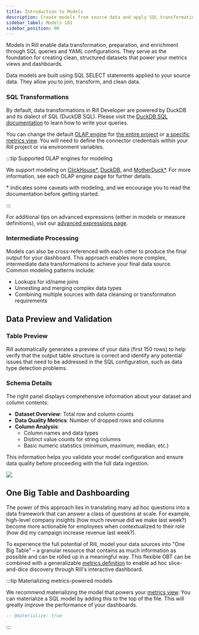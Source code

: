 ```yaml
---
title: Introduction to Models
description: Create models from source data and apply SQL transformations
sidebar_label: Models 101
sidebar_position: 00
---
```

 
Models in Rill enable data transformation, preparation, and enrichment through SQL queries and YAML configurations. They serve as the foundation for creating clean, structured datasets that power your metrics views and dashboards.

Data models are built using SQL SELECT statements applied to your source data. They allow you to join, transform, and clean data.

### SQL Transformations

By default, data transformations in Rill Developer are powered by DuckDB and its dialect of SQL (DuckDB SQL). Please visit the [DuckDB SQL documentation](https://duckdb.org/docs/sql/introduction) to learn how to write your queries.

You can change the default [OLAP engine](https://docs.rilldata.com/connect/olap) for [the entire project](https://docs.rilldata.com/reference/project-files/rill-yaml#configuring-the-default-olap-engine) or [a specific metrics view](https://docs.rilldata.com/reference/project-files/metrics-views). You will need to define the connector credentials within your Rill project or via environment variables.

:::tip Supported OLAP engines for modeling

We support modeling on [ClickHouse\*](/connect/olap/clickhouse), [DuckDB](/connect/olap/duckdb), and [MotherDuck\*](/connect/olap/motherduck). For more information, see each OLAP engine page for further details.

\* indicates some caveats with modeling, and we encourage you to read the documentation before getting started.

:::

For additional tips on advanced expressions (either in models or measure definitions), visit our [advanced expressions page](/build/metrics-view/advanced-expressions/advanced-expressions.md).

### Intermediate Processing

Models can also be cross-referenced with each other to produce the final output for your dashboard. This approach enables more complex, intermediate data transformations to achieve your final data source. Common modeling patterns include:

- Lookups for id/name joins
- Unnesting and merging complex data types
- Combining multiple sources with data cleansing or transformation requirements

## Data Preview and Validation

### Table Preview

Rill automatically generates a preview of your data (first 150 rows) to help verify that the output table structure is correct and identify any potential issues that need to be addressed in the SQL configuration, such as data type detection problems.

### Schema Details

The right panel displays comprehensive information about your dataset and column contents:

- **Dataset Overview**: Total row and column counts
- **Data Quality Metrics**: Number of dropped rows and columns
- **Column Analysis**: 
  - Column names and data types
  - Distinct value counts for string columns
  - Basic numeric statistics (minimum, maximum, median, etc.)

This information helps you validate your model configuration and ensure data quality before proceeding with the full data ingestion.

<img src='/img/build/model/preview.png' class='rounded-gif' />
<br />

## One Big Table and Dashboarding

The power of this approach lies in translating many ad hoc questions into a data framework that can answer a class of questions at scale. For example, high-level company insights (how much revenue did we make last week?) become more actionable for employees when contextualized to their role (how did my campaign increase revenue last week?).

To experience the full potential of Rill, model your data sources into "One Big Table" – a granular resource that contains as much information as possible and can be rolled up in a meaningful way. This flexible OBT can be combined with a generalizable [metrics definition](/build/dashboards) to enable ad hoc slice-and-dice discovery through Rill's interactive dashboard.

:::tip Materializing metrics-powered models

We recommend materializing the model that powers your [metrics view](/build/metrics-view). You can materialize a SQL model by adding this to the top of the file. This will greatly improve the performance of your dashboards.

```sql
-- @materialize: true
```
:::

